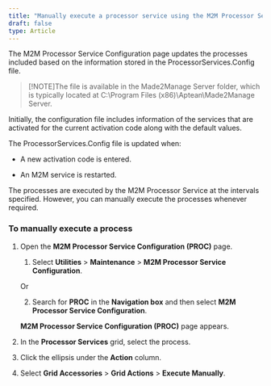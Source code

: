 ```yaml
---
title: "Manually execute a processor service using the M2M Processor Service Configuration page"
draft: false
type: Article
---
```


The M2M Processor Service Configuration page updates the processes included based on the information stored in the ProcessorServices.Config file.

>[!NOTE]The file is available in the Made2Manage Server folder, which is typically located at C:\Program Files (x86)\Aptean\Made2Manage Server.

Initially, the configuration file includes information of the services that are activated for the current activation code along with the default values.

The ProcessorServices.Config file is updated when:

- A new activation code is entered.

- An M2M service is restarted.

The processes are executed by the M2M Processor Service at the intervals specified. However, you can manually execute the processes whenever required.

### To manually execute a process

1. Open the **M2M Processor Service Configuration (PROC)** page.

    1. Select **Utilities** > **Maintenance** > **M2M Processor Service Configuration**.

    Or

    2. Search for **PROC** in the **Navigation box** and then select **M2M Processor Service Configuration**.

    **M2M Processor Service Configuration (PROC)** page appears.

2. In the **Processor Services** grid, select the process.

3. Click the ellipsis under the **Action** column.

4. Select **Grid Accessories** > **Grid Actions** > **Execute Manually**.



​
